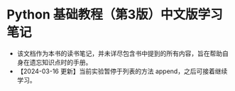 # Python 基础教程（第3版）中文版学习笔记

- 该文档作为本书的读书笔记，并未详尽包含书中提到的所有内容，旨在帮助自身在遗忘知识点时的手册。
- 【2024-03-16 更新】当前实验暂停于列表的方法 append，之后可接着继续学习。
